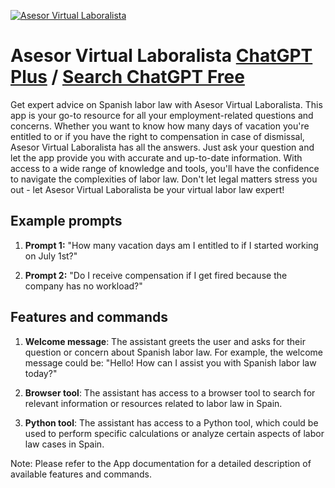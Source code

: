 
[![Asesor Virtual Laboralista](https://files.oaiusercontent.com/file-CEHvUefqzrQ78W4ok8zleO77?se=2123-10-17T08%3A28%3A12Z&sp=r&sv=2021-08-06&sr=b&rscc=max-age%3D31536000%2C%20immutable&rscd=attachment%3B%20filename%3D76dce0a4-7e84-4953-8b80-0a1f732a3d89.png&sig=Cfis5t5H5hLTbFiuoya/xYGRztM%2BuYGHYPQzETjc2Lw%3D)](https://chat.openai.com/g/g-5KWZrMMRz-asesor-virtual-laboralista)

# Asesor Virtual Laboralista [ChatGPT Plus](https://chat.openai.com/g/g-5KWZrMMRz-asesor-virtual-laboralista) / [Search ChatGPT Free](https://gptcall.net/index.html#/?search=Asesor%20Virtual%20Laboralista)

Get expert advice on Spanish labor law with Asesor Virtual Laboralista. This app is your go-to resource for all your employment-related questions and concerns. Whether you want to know how many days of vacation you're entitled to or if you have the right to compensation in case of dismissal, Asesor Virtual Laboralista has all the answers. Just ask your question and let the app provide you with accurate and up-to-date information. With access to a wide range of knowledge and tools, you'll have the confidence to navigate the complexities of labor law. Don't let legal matters stress you out - let Asesor Virtual Laboralista be your virtual labor law expert!

## Example prompts

1. **Prompt 1:** "How many vacation days am I entitled to if I started working on July 1st?"

2. **Prompt 2:** "Do I receive compensation if I get fired because the company has no workload?"

## Features and commands

1. **Welcome message**: The assistant greets the user and asks for their question or concern about Spanish labor law. For example, the welcome message could be: "Hello! How can I assist you with Spanish labor law today?"

2. **Browser tool**: The assistant has access to a browser tool to search for relevant information or resources related to labor law in Spain.

3. **Python tool**: The assistant has access to a Python tool, which could be used to perform specific calculations or analyze certain aspects of labor law cases in Spain.

Note: Please refer to the App documentation for a detailed description of available features and commands.


